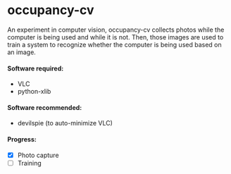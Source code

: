 # occupancy-cv
An experiment in computer vision, occupancy-cv collects photos while the computer is being used and while it is not.
Then, those images are used to train a system to recognize whether the computer is being used based on an image.
#### Software required:
- VLC
- python-xlib

#### Software recommended:
- devilspie (to auto-minimize VLC)

#### Progress:
- [x] Photo capture
- [ ] Training
